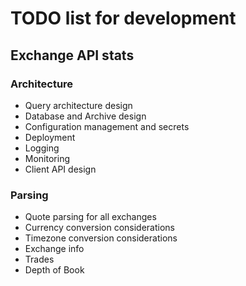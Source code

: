 # TODO list for development

## Exchange API stats

### Architecture

* Query architecture design
* Database and Archive design
* Configuration management and secrets
* Deployment 
* Logging
* Monitoring 
* Client API design


### Parsing

* Quote parsing for all exchanges
* Currency conversion considerations
* Timezone conversion considerations
* Exchange info 
* Trades
* Depth of Book

